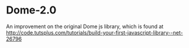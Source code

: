 # Dome-2.0
An improvement on the original Dome js library, which is found at http://code.tutsplus.com/tutorials/build-your-first-javascript-library--net-26796

